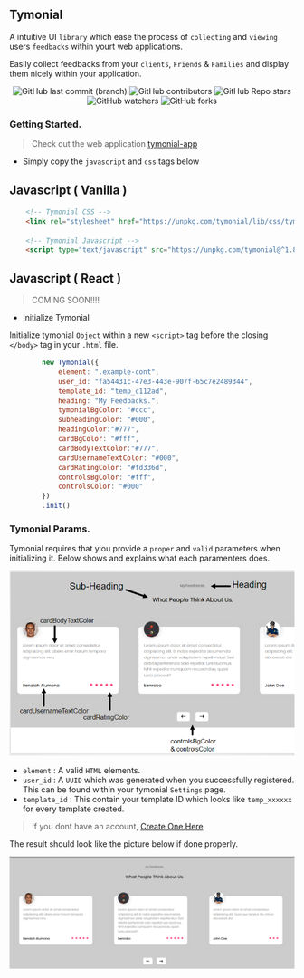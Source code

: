 ## Tymonial
A intuitive UI `library` which ease the process of `collecting` and `viewing` users `feedbacks` within yourt web applications.

Easily collect feedbacks from your `clients`, `Friends` & `Families` and display them nicely within your application.


<center>

![GitHub last commit (branch)](https://img.shields.io/github/last-commit/benrobo/tymonial/main?style=for-the-badge)
![GitHub contributors](https://img.shields.io/github/contributors/benrobo/tymonial?style=for-the-badge)
![GitHub Repo stars](https://img.shields.io/github/stars/benrobo/tymonial?style=for-the-badge)
![GitHub watchers](https://img.shields.io/github/watchers/benrobo/tymonial?style=for-the-badge)
![GitHub forks](https://img.shields.io/github/forks/benrobo/tymonial?style=for-the-badge)

</center>

### Getting Started.

> Check out the web application [tymonial-app](htps://github.com)

- Simply copy the `javascript` and `css` tags below

## Javascript ( Vanilla )

```html
    <!-- Tymonial CSS -->
    <link rel="stylesheet" href="https://unpkg.com/tymonial/lib/css/tymonial.css" />

    <!-- Tymonial Javascript -->
    <script type="text/javascript" src="https://unpkg.com/tymonial@^1.8.0/lib/tymonial.js"></script>
```

## Javascript ( React )

> COMING SOON!!!!

- Initialize Tymonial

Initialize tymonial `Object` within a new `<script>` tag before the closing `</body>` tag in your `.html` file.

```js
        new Tymonial({
            element: ".example-cont",
            user_id: "fa54431c-47e3-443e-907f-65c7e2489344",
            template_id: "temp_c112ad",
            heading: "My Feedbacks.",
            tymonialBgColor: "#ccc",
            subheadingColor: "#000",
            headingColor:"#777",
            cardBgColor: "#fff",
            cardBodyTextColor:"#777",
            cardUsernameTextColor: "#000",
            cardRatingColor: "#fd336d",
            controlsBgColor: "#fff",
            controlsColor: "#000"
        })
        .init()
```

### Tymonial Params.
Tymonial requires that yiou provide a `proper` and `valid` parameters when initializing it. Below shows and explains what each paramenters does.

![explanation.png](https://raw.githubusercontent.com/Benrobo/tymonial-lib/main/tymonial-exp.PNG)

- `element` : A valid `HTML` elements.
- `user_id` : A `UUID` which was generated when you successfully registered. This can be found within your tymonial `Settings` page.
- `template_id` : This contain your template ID which looks like `temp_xxxxxx` for every template created.

> If you dont have an account, [Create One Here](https://tymonial.vercel.app)

The result should look like the picture below if done properly.

![tymonial.png](https://raw.githubusercontent.com/Benrobo/tymonial-lib/main/tymonial.PNG)